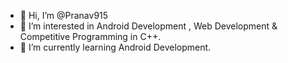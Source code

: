 - 👋 Hi, I’m @Pranav915
- 👀 I’m interested in Android Development , Web Development & Competitive Programming in C++.
- 🌱 I’m currently learning Android Development.

 <!---
Pranav915/Pranav915 is a ✨ special ✨ repository because its `README.md` (this file) appears on your GitHub profile.
You can click the Preview link to take a look at your changes.
--->
